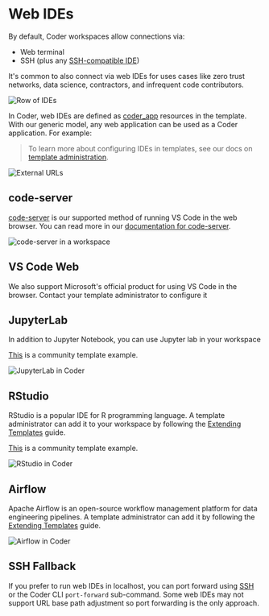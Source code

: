 # Web IDEs

By default, Coder workspaces allow connections via:

- Web terminal
- SSH (plus any [SSH-compatible IDE](../ides.md))

It's common to also connect via web IDEs for uses cases like zero trust
networks, data science, contractors, and infrequent code contributors.

![Row of IDEs](../images/ide-row.png)

In Coder, web IDEs are defined as
[coder_app](https://registry.terraform.io/providers/coder/coder/latest/docs/resources/app)
resources in the template. With our generic model, any web application can be
used as a Coder application. For example:

<!-- TODO: Better link -->

> To learn more about configuring IDEs in templates, see our docs on
> [template administration](../../admin/templates/README.md).

![External URLs](../../images/external-apps.png)

## code-server

[code-server](https://github.com/coder/code-server) is our supported method of
running VS Code in the web browser. You can read more in our
[documentation for code-server](https://coder.com/docs/code-server/latest).

![code-server in a workspace](../images/code-server-ide.png)

## VS Code Web

We also support Microsoft's official product for using VS Code in the browser.
Contact your template administrator to configure it

<!-- TODO: Add screenshot -->

## JupyterLab

In addition to Jupyter Notebook, you can use Jupyter lab in your workspace

[This](https://github.com/sharkymark/v2-templates/tree/main/pod-with-jupyter-path)
is a community template example.

![JupyterLab in Coder](../images/jupyter.png)

## RStudio

RStudio is a popular IDE for R programming language. A template administrator
can add it to your workspace by following the
[Extending Templates](../../admin/templates/extending-templates/ides/web-ides.md#rstudio)
guide.

[This](https://github.com/sempie/coder-templates/tree/main/rstudio) is a
community template example.

![RStudio in Coder](../images/rstudio-port-forward.png)

## Airflow

Apache Airflow is an open-source workflow management platform for data
engineering pipelines. A template administrator can add it by following the
[Extending Templates](../../admin/templates/extending-templates/ides/web-ides.md#airflow)
guide.

![Airflow in Coder](../images/airflow-port-forward.png)

## SSH Fallback

If you prefer to run web IDEs in localhost, you can port forward using
[SSH](../ides.md#ssh) or the Coder CLI `port-forward` sub-command. Some web IDEs
may not support URL base path adjustment so port forwarding is the only
approach.
